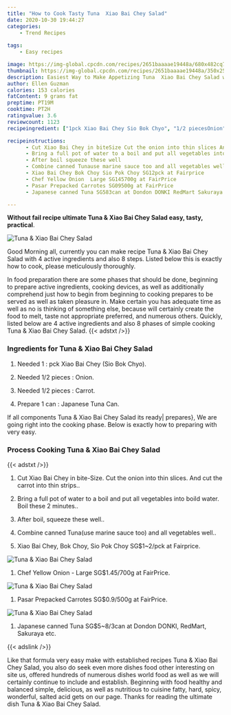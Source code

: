```yaml
---
title: "How to Cook Tasty Tuna  Xiao Bai Chey Salad"
date: 2020-10-30 19:44:27
categories:
    - Trend Recipes
    
tags:
    - Easy recipes

image: https://img-global.cpcdn.com/recipes/2651baaaae19448a/680x482cq70/tuna-xiao-bai-chey-salad-recipe-main-photo.jpg
thumbnail: https://img-global.cpcdn.com/recipes/2651baaaae19448a/350x250cq70/tuna-xiao-bai-chey-salad-recipe-main-photo.jpg
description: Easiest Way to Make Appetizing Tuna  Xiao Bai Chey Salad with 4 ingredients and 8 stages of easy cooking.
author: Ellen Guzman
calories: 153 calories
fatContent: 9 grams fat
preptime: PT19M
cooktime: PT2H
ratingvalue: 3.6
reviewcount: 1123
recipeingredient: ["1pck Xiao Bai Chey Sio Bok Chyo", "1/2 piecesOnion", "1/2 piecesCarrot", "1 canJapanese Tuna Can"]

recipeinstructions: 
      - Cut Xiao Bai Chey in biteSize Cut the onion into thin slices And cut the carrot into thin strips 
      - Bring a full pot of water to a boil and put all vegetables into boild water Boil these 2 minutes 
      - After boil squeeze these well 
      - Combine canned Tunause marine sauce too and all vegetables well 
      - Xiao Bai Chey Bok Choy Sio Pok Choy SG12pck at Fairprice 
      - Chef Yellow Onion  Large SG145700g at FairPrice 
      - Pasar Prepacked Carrotes SG09500g at FairPrice 
      - Japanese canned Tuna SG583can at Dondon DONKI RedMart Sakuraya etc

---
```




**Without fail recipe ultimate Tuna &amp; Xiao Bai Chey Salad easy, tasty, practical**. 


![Tuna &amp; Xiao Bai Chey Salad](https://img-global.cpcdn.com/recipes/2651baaaae19448a/680x482cq70/tuna-xiao-bai-chey-salad-recipe-main-photo.jpg "Tuna &amp; Xiao Bai Chey Salad")




Good Morning all, currently you can make recipe Tuna &amp; Xiao Bai Chey Salad with 4 active ingredients and also 8 steps. Listed below this is exactly how to cook, please meticulously thoroughly.

In food preparation there are some phases that should be done, beginning to prepare active ingredients, cooking devices, as well as additionally comprehend just how to begin from beginning to cooking prepares to be served as well as taken pleasure in. Make certain you has adequate time as well as no is thinking of something else, because will certainly create the food to melt, taste not appropriate preferred, and numerous others. Quickly, listed below are 4 active ingredients and also 8 phases of simple cooking Tuna &amp; Xiao Bai Chey Salad.
{{< adstxt />}}

### Ingredients for Tuna &amp; Xiao Bai Chey Salad


1. Needed 1 : pck Xiao Bai Chey (Sio Bok Chyo).

1. Needed 1/2 pieces : Onion.

1. Needed 1/2 pieces : Carrot.

1. Prepare 1 can : Japanese Tuna Can.



If all components Tuna &amp; Xiao Bai Chey Salad its ready| prepares}, We are going right into the cooking phase. Below is exactly how to preparing with very easy.

### Process Cooking Tuna &amp; Xiao Bai Chey Salad

{{< adstxt />}}


1. Cut Xiao Bai Chey in bite-Size. Cut the onion into thin slices. And cut the carrot into thin strips..



1. Bring a full pot of water to a boil and put all vegetables into boild water. Boil these 2 minutes..



1. After boil, squeeze these well..



1. Combine canned Tuna(use marine sauce too) and all vegetables well..



1. Xiao Bai Chey, Bok Choy, Sio Pok Choy SG$1~2/pck at Fairprice.



![Tuna &amp; Xiao Bai Chey Salad](https://img-global.cpcdn.com/steps/6fb40f9851dff86d/160x128cq70/tuna-xiao-bai-chey-salad-recipe-step-5-photo.jpg" "Tuna &amp; Xiao Bai Chey Salad")



1. Chef Yellow Onion - Large SG$1.45/700g at FairPrice.



![Tuna &amp; Xiao Bai Chey Salad](https://img-global.cpcdn.com/steps/55ba0153a006ed24/160x128cq70/tuna-xiao-bai-chey-salad-recipe-step-6-photo.jpg" "Tuna &amp; Xiao Bai Chey Salad")



1. Pasar Prepacked Carrotes SG$0.9/500g at FairPrice.



![Tuna &amp; Xiao Bai Chey Salad](https://img-global.cpcdn.com/steps/fc68c98e4886e8e0/160x128cq70/tuna-xiao-bai-chey-salad-recipe-step-7-photo.jpg" "Tuna &amp; Xiao Bai Chey Salad")



1. Japanese canned Tuna SG$5~8/3can at Dondon DONKI, RedMart, Sakuraya etc.





{{< adslink />}}

Like that formula very easy make with established recipes Tuna &amp; Xiao Bai Chey Salad, you also do seek even more dishes food other interesting on site us, offered hundreds of numerous dishes world food as well as we will certainly continue to include and establish. Beginning with food healthy and balanced simple, delicious, as well as nutritious to cuisine fatty, hard, spicy, wonderful, salted acid gets on our page. Thanks for reading the ultimate dish Tuna &amp; Xiao Bai Chey Salad.
